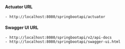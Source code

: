 #### Actuator URL
    - http://localhost:8080/springbootapi/actuator

#### Swagger UI URL
    - http://localhost:8080/springbootapi/v2/api-docs
    - http://localhost:8080/springbootapi/swagger-ui.html 